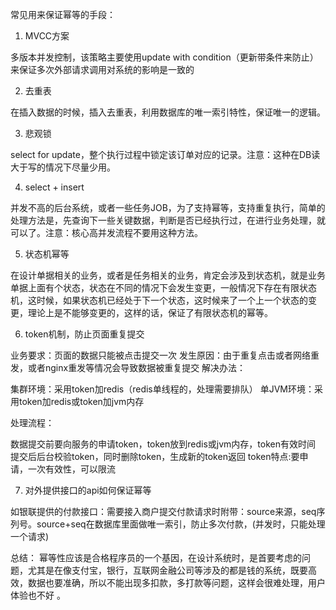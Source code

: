 常见用来保证幂等的手段：

1. MVCC方案  

多版本并发控制，该策略主要使用update with condition（更新带条件来防止）来保证多次外部请求调用对系统的影响是一致的  

2. 去重表  

在插入数据的时候，插入去重表，利用数据库的唯一索引特性，保证唯一的逻辑。  

3. 悲观锁  

select for update，整个执行过程中锁定该订单对应的记录。注意：这种在DB读大于写的情况下尽量少用。

4. select + insert  

并发不高的后台系统，或者一些任务JOB，为了支持幂等，支持重复执行，简单的处理方法是，先查询下一些关键数据，判断是否已经执行过，在进行业务处理，就可以了。注意：核心高并发流程不要用这种方法。

5. 状态机幂等  

在设计单据相关的业务，或者是任务相关的业务，肯定会涉及到状态机，就是业务单据上面有个状态，状态在不同的情况下会发生变更，一般情况下存在有限状态机，这时候，如果状态机已经处于下一个状态，这时候来了一个上一个状态的变更，理论上是不能够变更的，这样的话，保证了有限状态机的幂等。

6. token机制，防止页面重复提交  

业务要求：页面的数据只能被点击提交一次 
发生原因：由于重复点击或者网络重发，或者nginx重发等情况会导致数据被重复提交 
解决办法：

集群环境：采用token加redis（redis单线程的，处理需要排队）
单JVM环境：采用token加redis或token加jvm内存

处理流程：

数据提交前要向服务的申请token，token放到redis或jvm内存，token有效时间
提交后后台校验token，同时删除token，生成新的token返回
token特点:要申请，一次有效性，可以限流 

7. 对外提供接口的api如何保证幂等 

如银联提供的付款接口：需要接入商户提交付款请求时附带：source来源，seq序列号。source+seq在数据库里面做唯一索引，防止多次付款，(并发时，只能处理一个请求)

总结： 幂等性应该是合格程序员的一个基因，在设计系统时，是首要考虑的问题，尤其是在像支付宝，银行，互联网金融公司等涉及的都是钱的系统，既要高效，数据也要准确，所以不能出现多扣款，多打款等问题，这样会很难处理，用户体验也不好 。